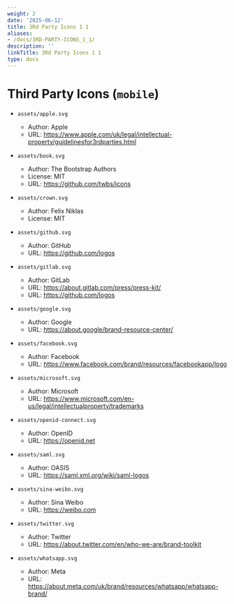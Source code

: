 ```yaml
---
weight: 2
date: '2025-06-12'
title: 3Rd Party Icons 1 1
aliases:
- /docs/3RD-PARTY-ICONS_1_1/
description: ''
linkTitle: 3Rd Party Icons 1 1
type: docs
---
```


# Third Party Icons (`mobile`)

- `assets/apple.svg`
  - Author: Apple
  - URL: <https://www.apple.com/uk/legal/intellectual-property/guidelinesfor3rdparties.html>

- `assets/book.svg`
  - Author: The Bootstrap Authors
  - License: MIT
  - URL: <https://github.com/twbs/icons>

- `assets/crown.svg`
  - Author: Felix Niklas
  - License: MIT

- `assets/github.svg`
  - Author: GitHub
  - URL: <https://github.com/logos>

- `assets/gitlab.svg`
  - Author: GitLab
  - URL: <https://about.gitlab.com/press/press-kit/>
  - URL: <https://github.com/logos>

- `assets/google.svg`
  - Author: Google
  - URL: <https://about.google/brand-resource-center/>

- `assets/facebook.svg`
  - Author: Facebook
  - URL: <https://www.facebook.com/brand/resources/facebookapp/logo>

- `assets/microsoft.svg`
  - Author: Microsoft
  - URL: <https://www.microsoft.com/en-us/legal/intellectualproperty/trademarks>

- `assets/openid-connect.svg`
  - Author: OpenID
  - URL: <https://openid.net>

- `assets/saml.svg`
  - Author: OASIS
  - URL: <https://saml.xml.org/wiki/saml-logos>

- `assets/sina-weibo.svg`
  - Author: Sina Weibo
  - URL: <https://weibo.com>

- `assets/twitter.svg`
  - Author: Twitter
  - URL: <https://about.twitter.com/en/who-we-are/brand-toolkit>

- `assets/whatsapp.svg`
  - Author: Meta
  - URL: <https://about.meta.com/uk/brand/resources/whatsapp/whatsapp-brand/>
